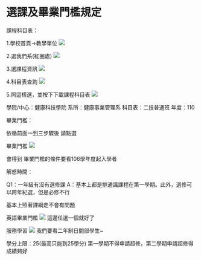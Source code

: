 選課及畢業門檻規定
===

課程科目表：

1.學校首頁→教學單位
![](https://i.imgur.com/7CWkNiu.jpg)

2.選我們系(紅圈處)
![](https://i.imgur.com/SPUny8p.png)

3.選課程資訊
![](https://i.imgur.com/DjiZs55.png)

4.科目表查詢
![](https://i.imgur.com/qA09TPq.png)

5.照這樣選，並按下下載課程科目表
![](https://i.imgur.com/s2bHOcf.png)

學院/中心：健康科技學院
系所：健康事業管理系
科目表：二技普通班
年度：110

畢業門檻：

依循前面一到三步驟後
請點選

畢業門檻
![](https://i.imgur.com/8YASLw0.png)

會得到
畢業門檻的條件要看106學年度起入學者

解惑時間：

Q1：一年級有沒有選修課
 A：基本上都是排通識課程在第一學期。此外，選修可以跨年紀選，但是必修不行
 
基本上照著課綱走不會有問題

英語畢業門檻
![](https://i.imgur.com/nIRt8VZ.png)
這邊任選一個就好了

服務學習
![](https://i.imgur.com/tp8NGrp.png)
我們要看二年制日間部學生~

學分上限：25(最高只能到25學分)
第一學期不得申請超修，第二學期申請超修得成績夠好
